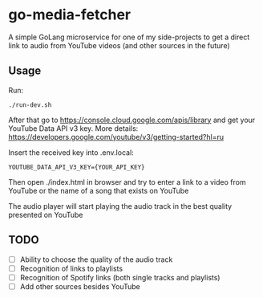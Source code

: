 # go-media-fetcher

A simple GoLang microservice for one of my side-projects to get a direct link to audio from YouTube videos (and other sources in the future)

## Usage
Run:

    ./run-dev.sh

After that go to https://console.cloud.google.com/apis/library and get your YouTube Data API v3 key. More details: https://developers.google.com/youtube/v3/getting-started?hl=ru

Insert the received key into .env.local:

    YOUTUBE_DATA_API_V3_KEY={YOUR_API_KEY}

Then open ./index.html in browser and try to enter a link to a video from YouTube or the name of a song that exists on YouTube

The audio player will start playing the audio track in the best quality presented on YouTube

## TODO

- [ ] Ability to choose the quality of the audio track
- [ ] Recognition of links to playlists
- [ ] Recognition of Spotify links (both single tracks and playlists)
- [ ] Add other sources besides YouTube

